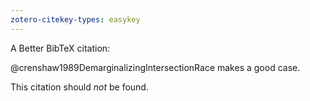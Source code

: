 ```yaml
---
zotero-citekey-types: easykey
---
```


A Better BibTeX citation:

@crenshaw1989DemarginalizingIntersectionRace makes a good case.

This citation should *not* be found.

